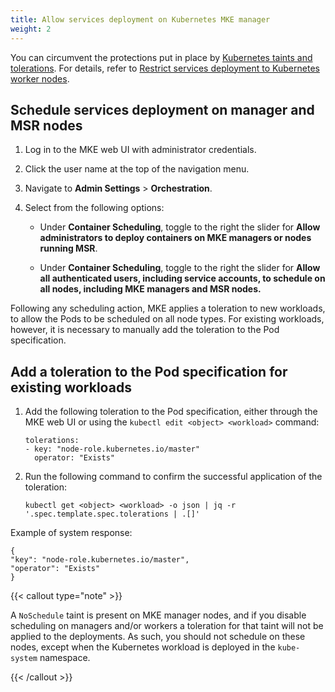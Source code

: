 ```yaml
---
title: Allow services deployment on Kubernetes MKE manager
weight: 2
---
```


You can circumvent the protections put in place by [Kubernetes taints and
tolerations](https://kubernetes.io/docs/concepts/scheduling-eviction/taint-and-toleration/).
For details, refer to [Restrict services deployment to Kubernetes worker nodes](../restrict-service-deploy-to-kube-workers).

Schedule services deployment on manager and MSR nodes
-----------------------------------------------------

1. Log in to the MKE web UI with administrator credentials.

2. Click the user name at the top of the navigation menu.

3. Navigate to **Admin Settings** > **Orchestration**.

4. Select from the following options:

   *  Under **Container Scheduling**, toggle to the right the slider
      for **Allow administrators to deploy containers on MKE managers
      or nodes running MSR**.

   *  Under **Container Scheduling**, toggle to the right the slider
      for **Allow all authenticated users, including service accounts,
      to schedule on all nodes, including MKE managers and MSR nodes.**

Following any scheduling action, MKE applies a toleration to new workloads, to
allow the Pods to be scheduled on all node types. For existing workloads,
however, it is necessary to manually add the toleration to the Pod
specification.

Add a toleration to the Pod specification for existing workloads
----------------------------------------------------------------

1. Add the following toleration to the Pod specification, either through the
   MKE web UI or using the `kubectl edit <object> <workload>` command:

   ```
   tolerations:
   - key: "node-role.kubernetes.io/master"
     operator: "Exists"
   ```

2. Run the following command to confirm the successful application of the
   toleration:

   ```
   kubectl get <object> <workload> -o json | jq -r '.spec.template.spec.tolerations | .[]'
   ```

Example of system response:

```
{
"key": "node-role.kubernetes.io/master",
"operator": "Exists"
}
```

{{< callout type="note" >}}

A ``NoSchedule`` taint is present on MKE manager nodes, and if you
disable scheduling on managers and/or workers a toleration for that taint
will not be applied to the deployments. As such, you should not schedule on
these nodes, except when the Kubernetes workload is deployed in the
``kube-system`` namespace.

{{< /callout >}}
